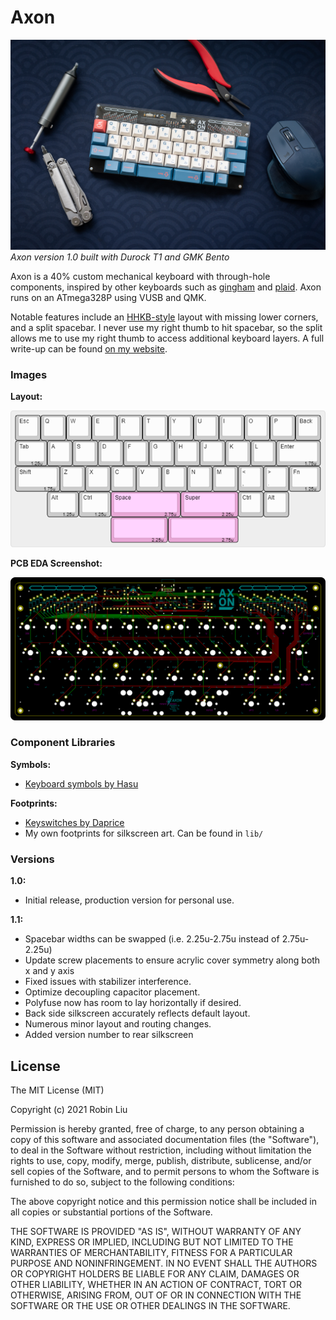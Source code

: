 # Axon

![Built Axon](img/axon_built.jpg)
*Axon version 1.0 built with Durock T1 and GMK Bento*

Axon is a 40% custom mechanical keyboard with through-hole components, inspired by other keyboards such as [gingham](https://github.com/yiancar/gingham_pcb) and [plaid](https://github.com/hsgw/plaid). Axon runs on an ATmega328P using VUSB and QMK.

Notable features include an [HHKB-style](https://happyhackingkb.com/) layout with missing lower corners, and a split spacebar. I never use my right thumb to hit spacebar, so the split allows me to use my right thumb to access additional keyboard layers. A full write-up can be found [on my website](https://www.robinliu.me/axon).

### Images

**Layout:**

![Layout](img/axon_layer_base.png)

**PCB EDA Screenshot:**

![PCB EDA Screenshot](img/axon_pcb_eda.png)

### Component Libraries

**Symbols:**
- [Keyboard symbols by Hasu](https://github.com/tmk/kicad_lib_tmk)

**Footprints:**
- [Keyswitches by Daprice](https://github.com/daprice/keyswitches.pretty)
- My own footprints for silkscreen art. Can be found in `lib/`

### Versions
**1.0:**
- Initial release, production version for personal use.

**1.1:**
- Spacebar widths can be swapped (i.e. 2.25u-2.75u instead of 2.75u-2.25u)
- Update screw placements to ensure acrylic cover symmetry along both x and y axis
- Fixed issues with stabilizer interference.
- Optimize decoupling capacitor placement.
- Polyfuse now has room to lay horizontally if desired.
- Back side silkscreen accurately reflects default layout.
- Numerous minor layout and routing changes.
- Added version number to rear silkscreen

## License
 
The MIT License (MIT)

Copyright (c) 2021 Robin Liu

Permission is hereby granted, free of charge, to any person obtaining a copy of this software and associated documentation files (the "Software"), to deal in the Software without restriction, including without limitation the rights to use, copy, modify, merge, publish, distribute, sublicense, and/or sell copies of the Software, and to permit persons to whom the Software is furnished to do so, subject to the following conditions:

The above copyright notice and this permission notice shall be included in all copies or substantial portions of the Software.

THE SOFTWARE IS PROVIDED "AS IS", WITHOUT WARRANTY OF ANY KIND, EXPRESS OR IMPLIED, INCLUDING BUT NOT LIMITED TO THE WARRANTIES OF MERCHANTABILITY, FITNESS FOR A PARTICULAR PURPOSE AND NONINFRINGEMENT. IN NO EVENT SHALL THE AUTHORS OR COPYRIGHT HOLDERS BE LIABLE FOR ANY CLAIM, DAMAGES OR OTHER LIABILITY, WHETHER IN AN ACTION OF CONTRACT, TORT OR OTHERWISE, ARISING FROM, OUT OF OR IN CONNECTION WITH THE SOFTWARE OR THE USE OR OTHER DEALINGS IN THE SOFTWARE.
